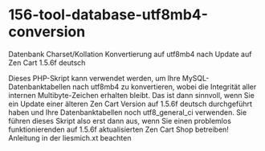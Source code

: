 # 156-tool-database-utf8mb4-conversion
Datenbank Charset/Kollation Konvertierung auf utf8mb4 nach Update auf Zen Cart 1.5.6f deutsch

Dieses PHP-Skript kann verwendet werden, um Ihre MySQL-Datenbanktabellen nach utf8mb4 zu konvertieren, wobei die Integrität aller internen Multibyte-Zeichen erhalten bleibt. 
Das ist dann sinnvoll, wenn Sie ein Update einer älteren Zen Cart Version auf 1.5.6f deutsch durchgeführt haben und Ihre Datenbanktabellen noch utf8_general_ci verwenden.
Sie führen dieses Skript also erst dann aus, wenn Sie einen problemlos funktionierenden auf 1.5.6f aktualisierten Zen Cart Shop betreiben!
Anleitung in der liesmich.xt beachten
